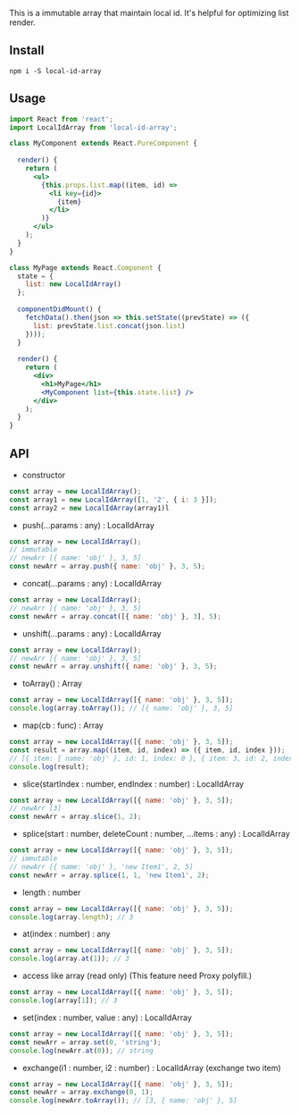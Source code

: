 This is a immutable array that maintain local id.
It's helpful for optimizing list render.

## Install

```
npm i -S local-id-array
```

## Usage

```jsx
import React from 'react';
import LocalIdArray from 'local-id-array';

class MyComponent extends React.PureComponent {
  
  render() {
    return (
      <ul>
        {this.props.list.map((item, id) => 
          <li key={id}>
            {item}
          </li>
        )}
      </ul>
    );
  }
}

class MyPage extends React.Component {
  state = {
    list: new LocalIdArray()
  };
  
  componentDidMount() {
    fetchData().then(json => this.setState((prevState) => ({ 
      list: prevState.list.concat(json.list)
    })));
  }
  
  render() {
    return (
      <div>
        <h1>MyPage</h1>
        <MyComponent list={this.state.list} />
      </div>
    );
  }
}
```

## API

- constructor
```javascript
const array = new LocalIdArray();
const array1 = new LocalIdArray([1, '2', { i: 3 }]);
const array2 = new LocalIdArray(array1)l
```

- push(...params : any) : LocalIdArray
```javascript
const array = new LocalIdArray();
// immutable
// newArr [{ name: 'obj' }, 3, 5]
const newArr = array.push({ name: 'obj' }, 3, 5); 
```

- concat(...params : any) : LocalIdArray
```javascript
const array = new LocalIdArray();
// newArr [{ name: 'obj' }, 3, 5]
const newArr = array.concat([{ name: 'obj' }, 3], 5); 
```

- unshift(...params : any) : LocalIdArray
```javascript
const array = new LocalIdArray();
// newArr [{ name: 'obj' }, 3, 5]
const newArr = array.unshift({ name: 'obj' }, 3, 5); 
```

- toArray() : Array
```javascript
const array = new LocalIdArray([{ name: 'obj' }, 3, 5]);
console.log(array.toArray()); // [{ name: 'obj' }, 3, 5]
```

- map(cb : func) : Array
```javascript
const array = new LocalIdArray([{ name: 'obj' }, 3, 5]);
const result = array.map((item, id, index) => ({ item, id, index }));
// [{ item: { name: 'obj' }, id: 1, index: 0 }, { item: 3, id: 2, index: 1 }, { item: 5, id: 3, index: 2 }]
console.log(result);
```

- slice(startIndex : number, endIndex : number) : LocalIdArray
```javascript
const array = new LocalIdArray([{ name: 'obj' }, 3, 5]);
// newArr [3]
const newArr = array.slice(1, 2);
```

- splice(start : number, deleteCount : number, ...items : any) : LocalIdArray
```javascript
const array = new LocalIdArray([{ name: 'obj' }, 3, 5]);
// immutable
// newArr [{ name: 'obj' }, 'new Item1', 2, 5]
const newArr = array.splice(1, 1, 'new Item1', 2);
```

- length : number
```javascript
const array = new LocalIdArray([{ name: 'obj' }, 3, 5]);
console.log(array.length); // 3
```

- at(index : number) : any
```javascript
const array = new LocalIdArray([{ name: 'obj' }, 3, 5]);
console.log(array.at(1)); // 3
```

- access like array (read only) (This feature need Proxy polyfill.)
```javascript
const array = new LocalIdArray([{ name: 'obj' }, 3, 5]);
console.log(array[1]); // 3
```

- set(index : number, value : any) : LocalIdArray
```javascript
const array = new LocalIdArray([{ name: 'obj' }, 3, 5]);
const newArr = array.set(0, 'string');
console.log(newArr.at(0)); // string
```

- exchange(i1 : number, i2 : number) : LocalIdArray (exchange two item)
```javascript
const array = new LocalIdArray([{ name: 'obj' }, 3, 5]);
const newArr = array.exchange(0, 1);
console.log(newArr.toArray()); // [3, { name: 'obj' }, 5]
```